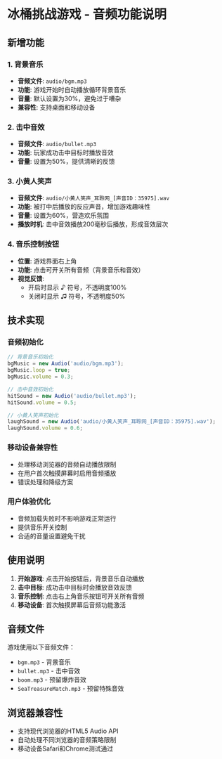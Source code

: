 # 冰桶挑战游戏 - 音频功能说明

## 新增功能

### 1. 背景音乐
- **音频文件**: `audio/bgm.mp3`
- **功能**: 游戏开始时自动播放循环背景音乐
- **音量**: 默认设置为30%，避免过于嘈杂
- **兼容性**: 支持桌面和移动设备

### 2. 击中音效
- **音频文件**: `audio/bullet.mp3`
- **功能**: 玩家成功击中目标时播放音效
- **音量**: 设置为50%，提供清晰的反馈

### 3. 小黄人笑声
- **音频文件**: `audio/小黄人笑声_耳聆网_[声音ID：35975].wav`
- **功能**: 被打中后播放的反应声音，增加游戏趣味性
- **音量**: 设置为60%，营造欢乐氛围
- **播放时机**: 击中音效播放200毫秒后播放，形成音效层次

### 4. 音乐控制按钮
- **位置**: 游戏界面右上角
- **功能**: 点击可开关所有音频（背景音乐和音效）
- **视觉反馈**: 
  - 开启时显示 ♪ 符号，不透明度100%
  - 关闭时显示 ♫ 符号，不透明度50%

## 技术实现

### 音频初始化
```javascript
// 背景音乐初始化
bgMusic = new Audio('audio/bgm.mp3');
bgMusic.loop = true;
bgMusic.volume = 0.3;

// 击中音效初始化
hitSound = new Audio('audio/bullet.mp3');
hitSound.volume = 0.5;

// 小黄人笑声初始化
laughSound = new Audio('audio/小黄人笑声_耳聆网_[声音ID：35975].wav');
laughSound.volume = 0.6;
```

### 移动设备兼容性
- 处理移动浏览器的音频自动播放限制
- 在用户首次触摸屏幕时启用音频播放
- 错误处理和降级方案

### 用户体验优化
- 音频加载失败时不影响游戏正常运行
- 提供音乐开关控制
- 合适的音量设置避免干扰

## 使用说明

1. **开始游戏**: 点击开始按钮后，背景音乐自动播放
2. **击中目标**: 成功击中目标时会播放音效反馈
3. **音乐控制**: 点击右上角音乐按钮可开关所有音频
4. **移动设备**: 首次触摸屏幕后音频功能激活

## 音频文件
游戏使用以下音频文件：
- `bgm.mp3` - 背景音乐
- `bullet.mp3` - 击中音效
- `boom.mp3` - 预留爆炸音效
- `SeaTreasureMatch.mp3` - 预留特殊音效

## 浏览器兼容性
- 支持现代浏览器的HTML5 Audio API
- 自动处理不同浏览器的音频策略限制
- 移动设备Safari和Chrome测试通过